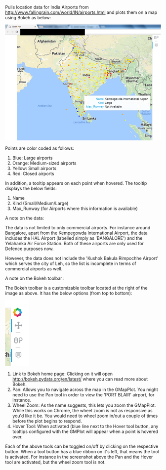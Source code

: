 Pulls location data for India Airports from http://www.fallingrain.com/world/IN/airports.html and plots them on a map using Bokeh as below:

![ScreenShot](Indian_Airports_Visualized.png)


Points are color coded as follows:
1) Blue: Large airports
2) Orange: Medium-sized airports
3) Yellow: Small airports
4) Red: Closed airports

In addition, a tooltip appears on each point when hovered.
The tooltip displays the below fields:
1) Name
2) Kind (Small/Medium/Large)
3) Max_Runway (for Airports where this information is available)

A note on the data:

The data is not limited to only commercial airports. For instance around Bangalore, apart from the Kempegowda International Airport, the data includes the HAL Airport (labelled simply as 'BANGALORE') and the Yelahanka Air Force Station. Both of these airports are only used for Defence purposes now.

However, the data does not include the 'Kushok Bakula Rimpochhe Airport' which serves the city of Leh, so the list is incomplete in terms of commercial airports as well.

A note on the Bokeh toolbar :

The Bokeh toolbar is a customizable toolbar located at the right of the image as above. It has the below options (from top to bottom):

![Screenshot2](Bokeh_Toolbar.PNG)

1) Link to Bokeh home page: Clicking on it will open http://bokeh.pydata.org/en/latest/ where you can read more about Bokeh.
2) Pan: Allows you to navigate across the map in the GMapPlot. You might need to use the Pan tool in order to view the 'PORT BLAIR' airport, for instance.
3) Wheel Zoom: As the name suggests, this lets you zoom the GMapPlot. While this works on Chrome, the wheel zoom is not as responsive as you'd like it be. You would need to wheel zoom in/out a couple of times before the plot begins to respond.
4) Hover Tool: When activated (blue line next to the Hover tool button, any tooltips configured with the GMPlot will appear when a point is hovered over.

Each of the above tools can be toggled on/off by clicking on the respective button. When a tool button has a blue ribbon on it's left, that means the tool is activated. For instance in the screenshot above the Pan and the Hover tool are activated, but the wheel zoom tool is not.

